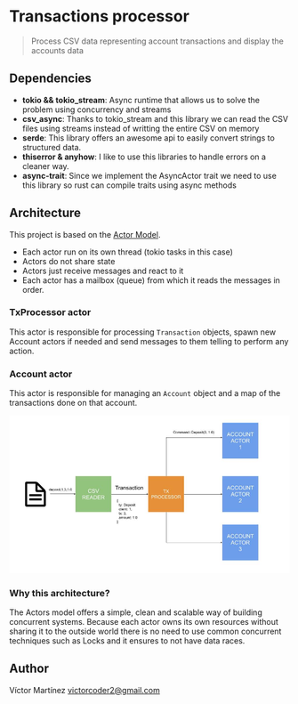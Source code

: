 # Transactions processor

> Process CSV data representing account transactions and display the accounts
> data

## Dependencies

- **tokio && tokio_stream**: Async runtime that allows us to solve the problem
  using concurrency and streams
- **csv_async**: Thanks to tokio_stream and this library we can read the CSV
  files using streams instead of writting the entire CSV on memory
- **serde**: This library offers an awesome api to easily convert strings to
  structured data.
- **thiserror & anyhow**: I like to use this libraries to handle errors on a
  cleaner way.
- **async-trait**: Since we implement the AsyncActor trait we need to use this
  library so rust can compile traits using async methods

## Architecture

This project is based on the
[Actor Model](https://www.brianstorti.com/the-actor-model/).

- Each actor run on its own thread (tokio tasks in this case)
- Actors do not share state
- Actors just receive messages and react to it
- Each actor has a mailbox (queue) from which it reads the messages in order.

### TxProcessor actor

This actor is responsible for processing `Transaction` objects, spawn new
Account actors if needed and send messages to them telling to perform any
action.

### Account actor

This actor is responsible for managing an `Account` object and a map of the
transactions done on that account.

![architecture diagram](assets/arch_diagram.jpg)

### Why this architecture?

The Actors model offers a simple, clean and scalable way of building concurrent
systems. Because each actor owns its own resources without sharing it to the
outside world there is no need to use common concurrent techniques such as Locks
and it ensures to not have data races.

## Author

Víctor Martínez <victorcoder2@gmail.com>
